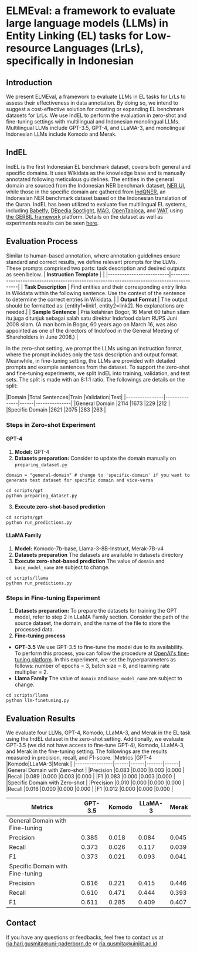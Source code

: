 # ELMEval: a framework to evaluate large language models (LLMs) in Entity Linking (EL) tasks for Low-resource Languages (LrLs), specifically in Indonesian

## Introduction
We present ELMEval, a framework to evaluate LLMs in EL tasks for LrLs to assess their effectiveness in data annotation. By doing so, we intend to suggest a cost-effective solution for creating or expanding EL benchmark datasets for LrLs. We use IndEL to perform the evaluation in zero-shot and fine-tuning settings with multilingual and Indonesian monolingual LLMs. Multilingual LLMs include GPT-3.5, GPT-4, and LLaMA-3, and monolingual Indonesian LLMs include Komodo and Merak.

## IndEL
IndEL is the first Indonesian EL benchmark dataset, covers both general and specific domains. It uses Wikidata as the knowledge base and is manually annotated following meticulous guidelines. The entities in the general domain are sourced from the Indonesian NER benchmark dataset, [NER UI](https://github.com/indolem/indolem/tree/main/ner/data/nerui), while those in the specific domain are gathered from [IndQNER](https://github.com/dice-group/IndQNER/tree/main/datasets), an Indonesian NER benchmark dataset based on the Indonesian translation of the Quran. IndEL has been utilized to evaluate five multilingual EL systems, including [Babelfy](http://babelfy.org/), [DBpedia Spotlight](https://www.dbpedia-spotlight.org/), [MAG](https://github.com/dice-group/AGDISTIS), [OpenTapioca](https://github.com/opentapioca/opentapioca), and [WAT](https://sobigdata.d4science.org/web/tagme/wat-api) using [the GERBIL framework](https://gerbil.aksw.org/gerbil/) platform. Details on the dataset as well as experiments results can be seen [here](https://github.com/dice-group/IndEL). 

## Evaluation Process
Similar to human-based annotation, where annotation guidelines ensure standard and correct results, we define relevant prompts for the LLMs. These prompts comprised two parts: task description and desired outputs as seen below. 
| **Instruction Template** |                                                                                           |
|--------------------------|-------------------------------------------------------------------------------------------|
| **Task Description**     | Find entities and their corresponding entry links in Wikidata within the following sentence. Use the context of the sentence to determine the correct entries in Wikidata. |
| **Output Format**        | The output should be formatted as: [entity1=link1, entity2=link2]. No explanations are needed.|
| **Sample Sentence**      | Pria kelahiran Bogor, 16 Maret 60 tahun silam itu juga ditunjuk sebagai salah satu direktur Indofood dalam RUPS Juni 2008 silam. (A man born in Bogor, 60 years ago on March 16, was also appointed as one of the directors of Indofood in the General Meeting of Shareholders in June 2008.) |

In the zero-shot setting, we prompt the LLMs using an instruction format, where the prompt includes only the task description and output format. Meanwhile, in fine-tuning setting, the LLMs are provided with detailed prompts and example sentences from the dataset. To support the zero-shot and fine-tuning experiments, we split IndEL into training, validation, and test sets. The split is made with an 8:1:1 ratio. The followings are details on the split:

|Domain          |Total Sentences|Train |Validation|Test|
|----------------|---------------|------|---------------|
|General Domain  |2114           |1673  |229       |212 |
|Specific Domain |2621           |2075  |283       |263 |

### Steps in Zero-shot Experiment
#### GPT-4
1. **Model:** GPT-4 
2. **Datasets preparation:** Consider to update the domain manually on ```preparing_dataset.py```
```
domain = "general-domain" # change to 'specific-domain' if you want to generate test dataset for specific domain and vice-versa
```
```
cd scripts/gpt
python preparing_dataset.py
```
3. **Execute zero-shot-based prediction**
```
cd scripts/gpt
python run_predictions.py
```

#### LLaMA Family
1. **Model:** Komodo-7b-base, Llama-3-8B-Instruct, Merak-7B-v4
2. **Datasets preparation**
   The datasets are available in datasets directory 
4. **Execute zero-shot-based prediction**
The value of ```domain``` and ```base_model_name``` are subject to change.
```
cd scripts/llama
python run_predictions.py
```

### Steps in Fine-tuning Experiment
1. **Datasets preparation:** To prepare the datasets for training the GPT model, refer to step 2 in LLaMA Family section. Consider the path of the source dataset, the domain, and the name of the file to store the processed data.
2. **Fine-tuning process**
- **GPT-3.5** We use GPT-3.5 to fine-tune the model due to its availability. To perform this process, you can follow the procedure at [OpenAI's fine-tuning platform](https://platform.openai.com/finetune). In this experiment, we set the hyperparameters as follows: number of epochs = 3, batch size = 8, and learning rate multiplier = 2.
- **Llama Family**
The value of ```domain``` and ```base_model_name``` are subject to change.
```
cd scripts/llama
python llm-finetuning.py
```

## Evaluation Results
We evaluate four LLMs, GPT-4, Komodo, LLaMA-3, and Merak in the EL task using the IndEL dataset in the zero-shot setting. Additionally, we evaluate GPT-3.5 (we did not have access to fine-tune GPT-4), Komodo, LLaMA-3, and Merak in the fine-tuning setting. The followings are the results measured in precision, recall, and F1-score.
|Metrics         |GPT-4 |Komodo|LLaMA-3|Merak |
|----------------|------|------|-------|------|
|General Domain with Zero-shot  	      |	
|Precision       |0.083 |0.000 |0.003  |0.000 |
|Recall          |0.089 |0.000 |0.003  |0.000 |
|F1              |0.083 |0.000 |0.003  |0.000 |
|Specific Domain with Zero-shot               |	
|Precision       |0.010 |0.000 |0.000  |0.000 |
|Recall          |0.016 |0.000 |0.000  |0.000 |
|F1              |0.012 |0.000 |0.000  |0.000 |

|Metrics         |GPT-3.5|Komodo|LLaMA-3|Merak |
|----------------|-------|------|-------|------|
|General Domain with Fine-tuning               |	
|Precision       |0.385  |0.018 |0.084  |0.045 |
|Recall          |0.373  |0.026 |0.117  |0.039 |
|F1              |0.373  |0.021 |0.093  |0.041 |
|Specific Domain with Fine-tuning              |
|Precision       |0.616  |0.221 |0.415  |0.446 |
|Recall          |0.610  |0.471 |0.444  |0.393 |
|F1              |0.611  |0.285 |0.409  |0.407 |

## Contact
If you have any questions or feedbacks, feel free to contact us at ria.hari.gusmita@uni-paderborn.de or ria.gusmita@uinjkt.ac.id
